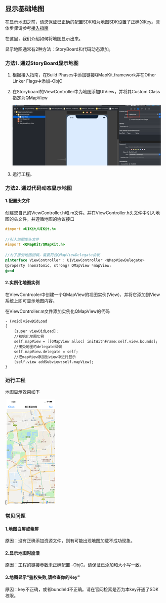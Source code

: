 

## 显示基础地图



在显示地图之前，请您保证已正确的配置SDK和为地图SDK设置了正确的Key。具体步骤请参考[接入指南](intro.md)



在这里，我们介绍如何将地图显示出来。

显示地图通常有2种方法：StoryBoard和代码动态添加。



### 方法1. 通过StoryBoard显示地图

1. 根据接入指南，在Build Phases中添加链接QMapKit.framework并在Other Linker Flags中添加-ObjC

2. 在Storyboard的ViewController中为地图添加UIView，并将其Custom Class指定为QMapView

   <img src="./images/storyboard-mapview.png" style="zoom:50%;" />

3. 运行工程。

### 方法2. 通过代码动态显示地图

#### 	1.配置头文件

​	创建您自己的ViewController.h和.m文件。并在ViewController.h头文件中引入地图的头文件，并遵循地图的协议接口

```objective-c
#import <UIKit/UIKit.h>

//引入地图库头文件
#import <QMapKit/QMapKit.h>
 
//为了接受地图回调，需要符合QMapViewDelegate协议
@interface ViewController : UIViewController <QMapViewDelegate>
@property (nonatomic, strong) QMapView *mapView;
@end
```



#### 	2.实例化地图实例

在ViewControoler中创建一个QMapView的视图实例(View)，并将它添加到View系统上即可显示地图内容。

在ViewController.m文件添加实例化QMapView的代码

```objc
- (void)viewDidLoad
{
    [super viewDidLoad];
    //初始化地图实例
  	self.mapView = [[QMapView alloc] initWithFrame:self.view.bounds];
  	//接受地图的delegate回调
  	self.mapView.delegate = self;
  	//把mapView添加到view中进行显示
    [self.view addSubview:self.mapView];
}
```

### 运行工程

地图显示效果如下

[<img src="images/basicMap-helloWorld.png" alt="img" style="zoom:33%;" />



### 常见问题

#### 1.地图白屏或紫屏

原因：没有正确添加资源文件，则有可能出现地图加载不成功现象。

#### 2.显示地图时崩溃

原因：工程的链接参数未正确配置 -ObjC。请保证已添加和大小写一致。

#### 3.地图显示"**鉴权失败,请检查你的Key**"

原因：key不正确，或者bundleId不正确。请在官网检索是否为本key开通了SDK权限。

